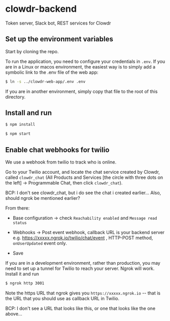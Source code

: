 # clowdr-backend
Token server, Slack bot, REST services for Clowdr

## Set up the environment variables

Start by cloning the repo.

To run the application, you need to configure your credentials in `.env`. If
you are in a Linux or macos environment, the easiest way is to simply add a
symbolic link to the .env file of the web app:

```bash
$ ln -s ../clowdr-web-app/.env .env
```
If you are in another environment, simply copy that file to the root of this directory.

## Install and run

```bash
$ npm install
```
```bash
$ npm start
```

## Enable chat webhooks for twilio

We use a webhook from twilio to track who is online.

Go to your Twilio account, and locate the chat service created by Clowdr,
called `clowdr_chat` (All Products and Services [the circle with three dots
on the left] -> Programmable Chat, then click `clowdr_chat`).

BCP: I don't see clowdr_chat, but i do see the chat i created earlier...
Also, should ngrok be mentioned earlier?

From there:

* Base configuration -> check `Reachability enabled` and `Message read
  status`

* Webhooks -> Post event webhook, callback URL is your backend server
  e.g. https://xxxxx.ngrok.io/twilio/chat/event , HTTP-POST method,
  `onUserUpdated` event only.

* Save

If you are in a development environment, rather than production, you may need to set up a tunnel for Twilio to reach your server. Ngrok will work. Install it and run
```bash
$ ngrok http 3001
```

Note the https URL that ngrok gives you `https://xxxxx.ngrok.io` -- that is the URL that you should use as callback URL in Twilio.

BCP: I don't see a URL that looks like this, or one that looks like the one above...
